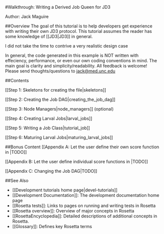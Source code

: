 #Walkthrough: Writing a Derived Job Queen for JD3

Author: Jack Maguire

##Overview
The goal of this tutorial is to help developers get experience with writing their own JD3 protocol.
This tutorial assumes the reader has some knowledge of [[JD3|JD3]] in general.

I did not take the time to contrive a very realistic design case

In general, the code generated in this example is NOT written with effeciency, performance, or even our own coding conventions in mind.
The main goal is clarity and simplicity/readability.
All feedback is welcome! Please send thoughts/questions to jack@med.unc.edu

##Contents

[[Step 1: Skeletons for creating the file|skeletons]]

[[Step 2: Creating the Job DAG|creating_the_job_dag]]

[[Step 3: Node Managers|node_managers]] (optional)

[[Step 4: Creating Larval Jobs|larval_jobs]]

[[Step 5: Writing a Job Class|tutorial_job]]

[[Step 6: Maturing Larval Jobs|maturing_larval_jobs]]

##Bonus Content
[[Appendix A: Let the user define their own score function in <Common>|TODO]]

[[Appendix B: Let the user define individual score functions in <Job>|TODO]]

[[Appendix C: Changing the Job DAG|TODO]]

##See Also

* [[Development tutorials home page|devel-tutorials]]
* [[Development Documentation]]: The development documentation home page
* [[Rosetta tests]]: Links to pages on running and writing tests in Rosetta
* [[Rosetta overview]]: Overview of major concepts in Rosetta
* [[RosettaEncyclopedia]]: Detailed descriptions of additional concepts in Rosetta.
* [[Glossary]]: Defines key Rosetta terms